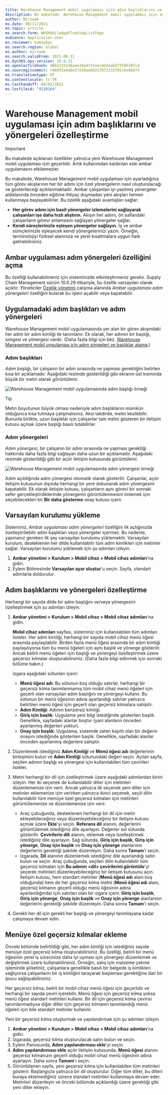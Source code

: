 ```yaml
---
title: Warehouse Management mobil uygulaması için adım başlıklarını ve yönergeleri özelleştirme
description: Bu makalede, Warehouse Management mobil uygulaması için ayarladığınız her bir görev akışının tüm adımları için özel yönergelerin nasıl oluşturulacağı ve gösterileceği açıklanmaktadır.
author: Mirzaab
ms.date: 08/11/2021
ms.topic: article
ms.search.form: WHSMobileAppFlowStepListPage
audience: Application User
ms.reviewer: kamaybac
ms.search.region: Global
ms.author: mirzaab
ms.search.validFrom: 2021-08-11
ms.dyn365.ops.version: 10.0.21
ms.openlocfilehash: 40b2115126aae28a41feaec4d3aabd73595107cd
ms.sourcegitcommit: c98d55a4a6e27239ae6b317872332f01cbe8b875
ms.translationtype: HT
ms.contentlocale: tr-TR
ms.lasthandoff: 08/02/2022
ms.locfileid: "9220164"
---
```

# <a name="customize-step-titles-and-instructions-for-the-warehouse-management-mobile-app"></a>Warehouse Management mobil uygulaması için adım başlıklarını ve yönergeleri özelleştirme

> [!IMPORTANT]
> Bu makalede açıklanan özellikler yalnızca yeni Warehouse Management mobil uygulaması için geçerlidir. Artık kullanımdan kaldırılan eski ambar uygulamasını etkilemezler.

Bu makalede, Warehouse Management mobil uygulaması için ayarladığınız tüm görev akışlarının her bir adımı için özel yönergelerin nasıl oluşturulacağı ve gösterileceği açıklanmaktadır. Ambar çalışanları iyi yazılmış yönergeler aldıklarında önceden eğitime ihtiyaç duymadan yeni akışları hemen kullanmaya başlayabilirler. Bu özellik aşağıdaki avantajları sağlar:

- **Her görev adımı için basit yönergeler izlemelerini sağlayarak çalışanları işe daha hızlı alıştırın.** Akışın her adımı, ön saflardaki çalışanların görevi anlamasını sağlayan yönergeler sağlar.
- **Kendi süreçlerinizle eşleşen yönergeler sağlayın.** İş ve ambar süreçlerinizle eşleşecek kendi yönergelerinizi yazın. Örneğin, terminolojiyi fiziksel alanınıza ve yerel kısaltmalara uygun hale getirebilirsiniz.

## <a name="turn-on-the-warehouse-app-step-instructions-feature"></a>Ambar uygulaması adım yönergeleri özelliğini açma

Bu özelliği kullanabilmeniz için sisteminizde etkinleştirmeniz gerekir. Supply Chain Management sürüm 10.0.29 itibariyle, bu özellik varsayılan olarak açıktır. Yöneticiler [Özellik yönetimi](../../fin-ops-core/fin-ops/get-started/feature-management/feature-management-overview.md) çalışma alanında *Ambar uygulaması adım yönergeleri* özelliğini bularak bu işlevi açabilir veya kapatabilir.

## <a name="step-titles-and-step-instructions-in-the-app"></a>Uygulamadaki adım başlıkları ve adım yönergeleri

Warehouse Management mobil uygulamasında yer alan bir görev akışındaki her adım bir adım kimliği ile tanımlanır. Ek olarak, her adımın bir başlığı, simgesi ve yönergesi vardır. (Daha fazla bilgi için bkz. [Warehouse Management mobil uygulaması için adım simgeleri ve başlıklar atama](step-icons-titles.md).)

### <a name="step-titles"></a>Adım başlıkları

*Adım başlığı*, bir çalışanın bir adım sırasında ne yapması gerektiğini belirten kısa bir açıklamadır. Aşağıdaki resimde gösterildiği gibi ekranın üst kısmında büyük bir metin olarak görüntülenir.

![Warehouse Management mobil uygulamasında adım başlığı örneği](media/wma-step-title.png "Warehouse Management mobil uygulamasında adım başlığı örneği")

> [!TIP]
> Metin boyutunun büyük olması nedeniyle adım başlıklarını mümkün olduğunca kısa tutmaya çalışmalısınız. Aksi takdirde, metin kesilebilir. Bununla birlikte, uzun başlıklar için çalışanlar tam metni gösteren bir iletişim kutusu açmak üzere başlığı basılı tutabilirler.

### <a name="step-instructions"></a>Adım yönergeleri

*Adım yönergesi*, bir çalışanın bir adım sırasında ne yapması gerektiği hakkında daha fazla bilgi sağlayan daha uzun bir açıklamadır. Aşağıdaki resimde gösterildiği gibi bir açılır iletişim kutusunda görüntülenir.

![Warehouse Management mobil uygulamasında adım yönergesi örneği](media/wma-step-instructions.png "Warehouse Management mobil uygulamasında adım yönergesi örneği")

Adım açıldığında adım yönergesi otomatik olarak gösterilir. Çalışanlar, açılır iletişim kutusunun dışında herhangi bir yere dokunarak adım yönergesini kapatabilir. Ek olarak iletişim kutusu, çalışanların aynı görevi bir sonraki sefer gerçekleştirdiklerinde yönergenin görüntülenmesini önlemek için seçebilecekleri bir **Bir daha gösterme** onay kutusu içerir.

## <a name="load-the-default-setup"></a>Varsayılan kurulumu yükleme

Sisteminiz, *Ambar uygulaması adım yönergeleri* özelliğini ilk açtığınızda özelleştirilebilir adım başlıkları veya yönergeler içermez. Bu nedenle, yapmanız gereken ilk şey varsayılan kurulumu yüklemektir. Varsayılan kurulum, desteklenen her dilde kullanılabilir tüm adım kimlikleri için metinler sağlar. Varsayılan kurulumu yüklemek için şu adımları izleyin.

1. **Ambar yönetimi \> Kurulum \> Mobil cihaz \> Mobil cihaz adımları**'na gidin.
1. Eylem Bölmesinde **Varsayılan ayar oluştur**'u seçin. Sayfa, standart adımlarla doldurulur.

## <a name="customize-step-titles-and-instructions"></a>Adım başlıklarını ve yönergeleri özelleştirme

Herhangi bir sayıda dilde bir adım başlığını ve/veya yönergesini özelleştirmek için şu adımları izleyin.

1. **Ambar yönetimi \> Kurulum \> Mobil cihaz \> Mobil cihaz adımları**'na gidin.

    **Mobil cihaz adımları** sayfası, sisteminiz için kullanılabilen tüm adımları listeler. Her adım kimliği, herhangi bir sayıda mobil cihaz menü öğesi arasında paylaşılabilir. Birden fazla menü öğesi arasında bir adım kimliği paylaşılıyorsa tüm bu menü öğeleri için aynı başlık ve yönerge gösterilir. Ancak belirli menü öğeleri için başlığı ve yönergeyi özelleştirmek üzere geçersiz kılmalar oluşturabilirsiniz. (Daha fazla bilgi edinmek için sonraki bölüme bakın.)

    Izgara aşağıdaki sütunları içerir:

    - **Menü öğesi adı**: Bu sütunun boş olduğu satırlar, herhangi bir geçersiz kılma tanımlanmamış tüm mobil cihaz menü öğeleri için geçerli olan varsayılan adım başlığını ve yönergeyi kullanır. Bu sütunun bir menü öğesinin adına ayarlandığı satırlar yalnızca belirtilen menü öğesi için geçerli olan geçersiz kılmalara sahiptir.
    - **Adım Kimliği**: Adımın benzersiz kimliği.
    - **Giriş için başlık**: Uygulama yeni bilgi istediğinde gösterilen başlık. Genellikle, sayfadaki alanlar boştur (yani alanların önceden ayarlanmış değerleri yoktur).
    - **Onay için başlık**: Uygulama, sistemde zaten kayıtlı olan bir değerin onayını istediğinde gösterilen başlık. Genellikle, sayfadaki alanlar önceden ayarlanmış değerlere sahiptir.

1. Düzenlemek istediğiniz **Adım Kimliği** ve **Menü öğesi adı** değerlerinin birleşimini bulun ve **Adım Kimliği** sütunundaki değeri seçin. Açılan sayfa, seçilen adımın başlığı ve yönergesi için kullanılabilen tüm çevirileri listeler.
1. Metni herhangi bir dil için özelleştirmek üzere aşağıdaki adımlardan birini izleyin. Her iki seçenek de kullanılabilir diller için metinleri düzenlemenize izin verir. Ancak yalnızca ilk seçenek yeni diller için metinler eklemenize izin verirken yalnızca ikinci seçenek, seçili dilin kullanılabilir tüm menüye özel geçersiz kılmaları için metinleri görüntülemenize ve düzenlemenize izin verir.

    - Araç çubuğunda, desteklenen herhangi bir dil için metin ekleyebileceğiniz veya düzenleyebileceğiniz bir iletişim kutusu açmak üzere **Ekle**'yi seçin. **Referans dil** alanını, değerlerini görüntülemek istediğiniz dile ayarlayın. Değerler sol sütunda gösterilir. **Çevirilerin dili** alanını, eklemek veya özelleştirmek istediğiniz dile ayarlayın. Sağ sütunda, **Giriş için başlık**, **Giriş için yönerge**, **Onay için başlık** ve **Onay için yönerge** alanlarının değerlerini gerektiği şekilde düzenleyin. Daha sonra **Tamam**'ı seçin.
    - Izgarada, **Dil** alanının düzenlemek istediğiniz dile ayarlandığı satırı bulun ve seçin. Araç çubuğunda, seçilen dilin kullanılabilir tüm geçersiz kılmaları için **Bu adımın &lt;dil&gt; çevirilerini görüntüle**'yi seçerek metinleri düzenleyebileceğiniz bir iletişim kutusunu açın. İletişim kutusu, hem standart metinler (**Menü öğesi adı** alanı boş olduğunda) hem de her geçersiz kılma metni (**Menü öğesi adı** alanı, geçersiz kılmanın geçerli olduğu menü öğesinin adına ayarlandığında) için satırları olan bir ızgara içerir. **Giriş için başlık**, **Giriş için yönerge**, **Onay için başlık** ve **Onay için yönerge** alanlarının değerlerini gerektiği şekilde düzenleyin. Daha sonra **Tamam**'ı seçin.

1. Gerekli her dil için gerekli her başlığı ve yönergeyi tanımlayana kadar çalışmaya devam edin.

## <a name="add-menu-specific-overrides"></a>Menüye özel geçersiz kılmalar ekleme

Önceki bölümde belirtildiği gibi, her adım kimliği için istediğiniz sayıda menüye özel geçersiz kılma oluşturabilirsiniz. Bu özelliği, belirli bir menü öğesinin yerel iş sürecinize daha iyi uyması için yönergeyi düzenlemek ve değiştirmek üzere kullanabilirsiniz. Örneğin, satış için malzeme çekme işleminde şirketiniz, çalışanlara genellikle basılı bir belgede iş kimlikleri sağlıyorsa çalışanların bir iş kimliğini tarayarak başlaması gerektiğine dair bir ipucu sağlayabilirsiniz.

Her geçersiz kılma, belirli bir mobil cihaz menü öğesi için geçerlidir ve herhangi bir sayıda çeviri içerebilir. Menü öğesi için geçersiz kılma yoksa menü öğesi standart metinleri kullanır. Bir dil için geçersiz kılma çevirisi tanımlanmadıysa diğer diller için geçersiz kılmanın tanımlandığı menü öğeleri için bile standart metinler kullanılır.

Yeni bir geçersiz kılma oluşturmak ve yapılandırmak için şu adımları izleyin.

1. **Ambar yönetimi \> Kurulum \> Mobil cihaz \> Mobil cihaz adımları**'na gidin.
1. Izgarada, geçersiz kılma oluşturulacak satırı bulun ve seçin.
1. Eylem Panosunda, **Adım yapılandırması ekle**'yi seçin.
1. **Adım yapılandırması ekle** açılır iletişim kutusunda, **Menü öğesi** alanını geçersiz kılmanızın geçerli olduğu mobil cihaz menü öğesinin adına ayarlayın. Daha sonra **Tamam**'ı seçin.
1. Görüntülenen sayfa, yeni geçersiz kılma için kullanılabilen tüm metinleri gösterir. Başlangıçta yalnızca bir dil oluşturulur. Diğer tüm diller, bu dilleri buraya eklemediğiniz sürece standart metinleri kullanmaya devam eder. Metinleri düzenleyin ve önceki bölümde açıklandığı üzere gerektiği gibi yeni diller ekleyin.
